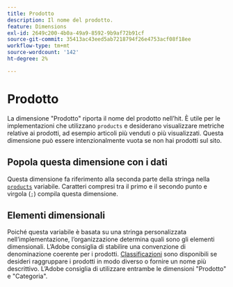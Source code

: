 ```yaml
---
title: Prodotto
description: Il nome del prodotto.
feature: Dimensions
exl-id: 2649c200-4b0a-49a9-8592-9b9af72b91cf
source-git-commit: 35413ac43eed5ab7218794f26e4753acf08f18ee
workflow-type: tm+mt
source-wordcount: '142'
ht-degree: 2%

---
```


# Prodotto

La dimensione &quot;Prodotto&quot; riporta il nome del prodotto nell’hit. È utile per le implementazioni che utilizzano `products` e desiderano visualizzare metriche relative ai prodotti, ad esempio articoli più venduti o più visualizzati. Questa dimensione può essere intenzionalmente vuota se non hai prodotti sul sito.

## Popola questa dimensione con i dati

Questa dimensione fa riferimento alla seconda parte della stringa nella [`products`](/help/implement/vars/page-vars/products.md) variabile. Caratteri compresi tra il primo e il secondo punto e virgola (`;`) compila questa dimensione.

## Elementi dimensionali

Poiché questa variabile è basata su una stringa personalizzata nell’implementazione, l’organizzazione determina quali sono gli elementi dimensionali. L’Adobe consiglia di stabilire una convenzione di denominazione coerente per i prodotti. [Classificazioni](../classifications/c-classifications.md) sono disponibili se desideri raggruppare i prodotti in modo diverso o fornire un nome più descrittivo. L’Adobe consiglia di utilizzare entrambe le dimensioni &quot;Prodotto&quot; e &quot;Categoria&quot;.
